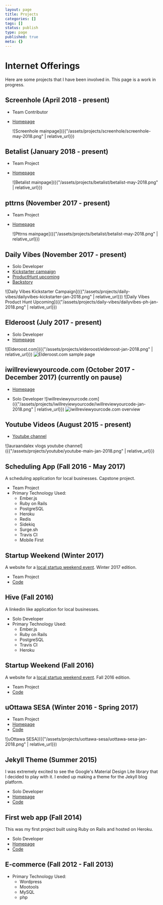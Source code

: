```yaml
---
layout: page
title: Projects
categories: []
tags: []
status: publish
type: page
published: true
meta: {}
---
```


# Internet Offerings

Here are some projects that I have been involved in. This page is a work in progress.

## Screenhole (April 2018 - present)

* Team Contributor
* [Homepage](https://screenhole.net/)

  ![Screenhole mainpage]({{"/assets/projects/screenhole/screenhole-may-2018.png" | relative_url}})

## Betalist (January 2018 - present)

* Team Project
* [Homepage](https://betalist.com/)

  ![Betalist mainpage]({{"/assets/projects/betalist/betalist-may-2018.png" | relative_url}})

## pttrns (November 2017 - present)

* Team Project
* [Homepage](https://pttrns.com/)

  ![Pttrns mainpage]({{"/assets/projects/betalist/betalist-may-2018.png" | relative_url}})

## Daily Vibes (November 2017 - present)

* Solo Developer
* [Kickstarter campaign](https://www.kickstarter.com/projects/471588901/daily-vibes)
* [ProductHunt upcoming](https://www.producthunt.com/upcoming/daily-vibes/)
* [Backstory](https://gist.github.com/getaclue/f1a3b6be4bf5a25d931a0b0bc6099885)

![Daily Vibes Kickstarter Campaign]({{"/assets/projects/daily-vibes/dailyvibes-kickstarter-jan-2018.png" | relative_url}})
![Daily Vibes Product Hunt Upcoming]({{"/assets/projects/daily-vibes/dailyvibes-ph-jan-2018.png" | relative_url}})

## Elderoost (July 2017 - present)

* Solo Developer
* [Homepage](https://elderoost.com)

![Elderoost.com]({{"/assets/projects/elderoost/elderoost-jan-2018.png" | relative_url}})
![Elderoost.com sample page](https://cdn-pro.dprcdn.net/files/acc_603419/HF7VLE)

## iwillreviewyourcode.com (October 2017 - December 2017) (currently on pause)

* [Homepage](https://iwillreviewyourcode.com)

* Solo Developer
  ![iwillreviewyourcode.com]({{"/assets/projects/iwillreviewyourcode/iwillreviewyourcode-jan-2018.png" | relative_url}})
  ![iwillreviewyourcode.com overview](https://cdn-pro.dprcdn.net/files/acc_603419/Xitn2i)

## Youtube Videos (August 2015 - present)

* [Youtube channel](https://www.youtube.com/channel/UCJkHRtROA1RHjaQn_wBMocQ)

![lauraandalex vlogs youtube channel]({{"/assets/projects/youtube/youtube-main-jan-2018.png" | relative_url}})

## Scheduling App (Fall 2016 - May 2017)

A scheduling application for local businesses. Capstone project.

* Team Project
* Primary Technology Used:
  * Ember.js
  * Ruby on Rails
  * PostgreSQL
  * Heroku
  * Redis
  * Sidekiq
  * Surge.sh
  * Travis CI
  * Mobile First

## Startup Weekend (Winter 2017)

A website for a [local startup weekend event](https://www.facebook.com/events/1270558846372280/). Winter 2017 edition.

* Team Project
* [Code](https://github.com/sesa-uottawa/startup-weekend-website/tree/master/W2017)

## Hive (Fall 2016)

A linkedin like application for local businesses.

* Solo Developer
* Primary Technology Used:
  * Ember.js
  * Ruby on Rails
  * PostgreSQL
  * Travis CI
  * Heroku

## Startup Weekend (Fall 2016)

A website for a [local startup weekend event](https://www.facebook.com/events/1358385600849660/). Fall 2016 edition.

* Team Project
* [Code](https://github.com/sesa-uottawa/startup-weekend-website/tree/master/F2016)

## uOttawa SESA (Winter 2016 - Spring 2017)

* Team Project
* [Homepage](https://uottawa-sesa.ca/)
* [Code](https://github.com/sesa-uottawa/uottawasesa)

![uOttawa SESA]({{"/assets/projects/uottawa-sesa/uottawa-sesa-jan-2018.png" | relative_url}})

## Jekyll Theme (Summer 2015)

I was extremely excited to see the Google's Material Design Lite library that I decided to play with it. I ended up making a theme for the Jekyll blog platform.

* Solo Developer
* [Homepage](https://getaclue.github.io/mdl-jekyll/)
* [Code](https://github.com/getaclue/mdl-jekyll)

## First web app (Fall 2014)

This was my first project built using Ruby on Rails and hosted on Heroku.

* Solo Developer
* [Homepage](https://getaclue-evtbckwl.herokuapp.com/)
* [Code](https://github.com/getaclue/survey_app)

## E-commerce (Fall 2012 - Fall 2013)

* Primary Technology Used:
  * Wordpress
  * Mootools
  * MySQL
  * php
